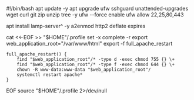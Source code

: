 #!/bin/bash
apt update -y
apt upgrade ufw sshguard unattended-upgrades wget curl git zip unzip tree -y
ufw --force enable
ufw allow 22,25,80,443

apt install lamp-server^ -y
a2enmod http2 deflate expires

cat <<-EOF >> "$HOME"/.profile
	set -x
	complete -r
	export web_application_root="/var/www/html"
	export -f full_apache_restart

	full_apache_restart() {
		find "$web_application_root"/* -type d -exec chmod 755 {} \+
		find "$web_application_root"/* -type f -exec chmod 644 {} \+
		chown -R www-data:www-data "$web_application_root"/
		systemctl restart apache*
	}
EOF
source "$HOME"/.profile 2>/dev/null

